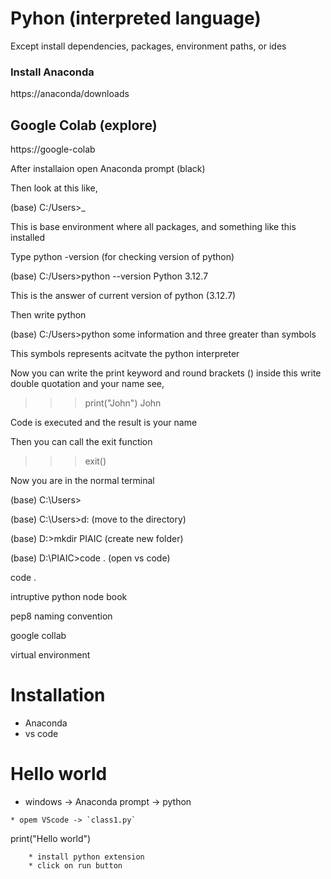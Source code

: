 # Pyhon (interpreted language)

Except install dependencies, packages, environment paths, or ides

### Install Anaconda

https://anaconda/downloads

## Google Colab (explore)

https://google-colab 

After installaion open Anaconda prompt (black)

Then look at this like,

(base) C:/Users>_

This is base environment where all packages, and something like this installed

Type python -version (for checking version of python)

(base) C:/Users>python --version
Python 3.12.7

This is the answer of current version of python (3.12.7)

Then write python

(base) C:/Users>python
some information and three greater than symbols
>>>

This symbols represents acitvate the python interpreter

Now you can write the print keyword and round brackets () inside this write double quotation and your name see,

>>>print("John")
John

Code is executed and the result is your name

Then you can call the exit function

>>>exit()

Now you are in the normal terminal

(base) C:\Users>

(base) C:\Users>d:           (move to the directory)

(base) D:\>mkdir PIAIC       (create new folder)

(base) D:\PIAIC>code .       (open vs code)






code .

intruptive python node book

pep8 naming convention

google collab

virtual environment


# Installation

* Anaconda
* vs code

# Hello world
* windows -> Anaconda prompt -> python

```
* opem VScode -> `class1.py`

```

print("Hello world")

```
    * install python extension
    * click on run button